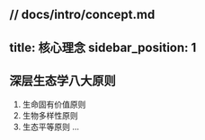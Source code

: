 // docs/intro/concept.md
---
title: 核心理念
sidebar_position: 1
---

## 深层生态学八大原则
1. 生命固有价值原则
2. 生物多样性原则
3. 生态平等原则
...
